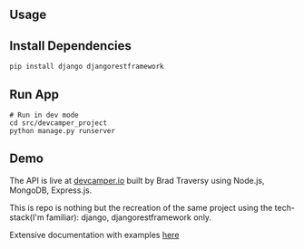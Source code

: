 ## Usage

## Install Dependencies

```
pip install django djangorestframework
```

## Run App

```
# Run in dev mode
cd src/devcamper_project
python manage.py runserver
```

## Demo

The API is live at [devcamper.io](https://devcamper.io) built by Brad Traversy using Node.js, MongoDB, Express.js.

This is repo is nothing but the recreation of the same project using the tech-stack(I'm familiar): django, djangorestframework only.  

Extensive documentation with examples [here](https://documenter.getpostman.com/view/8923145/SVtVVTzd?version=latest)

